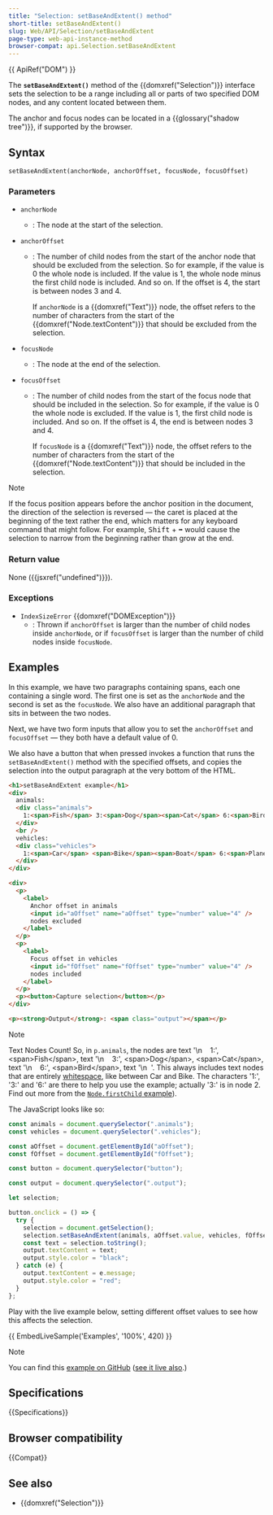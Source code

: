 ```yaml
---
title: "Selection: setBaseAndExtent() method"
short-title: setBaseAndExtent()
slug: Web/API/Selection/setBaseAndExtent
page-type: web-api-instance-method
browser-compat: api.Selection.setBaseAndExtent
---
```


{{ ApiRef("DOM") }}

The **`setBaseAndExtent()`** method of the {{domxref("Selection")}} interface sets the selection to be a range including all or parts of two specified DOM nodes, and any content located between them.

The anchor and focus nodes can be located in a {{glossary("shadow tree")}}, if supported by the browser.

## Syntax

```js-nolint
setBaseAndExtent(anchorNode, anchorOffset, focusNode, focusOffset)
```

### Parameters

- `anchorNode`
  - : The node at the start of the selection.
- `anchorOffset`

  - : The number of child nodes from the start of the anchor node that should be excluded from the selection.
    So for example, if the value is 0 the whole node is included.
    If the value is 1, the whole node minus the first child node is included.
    And so on.
    If the offset is 4, the start is between nodes 3 and 4.

    If `anchorNode` is a {{domxref("Text")}} node, the offset refers to the number of characters from the start of the {{domxref("Node.textContent")}} that should be excluded from the selection.

- `focusNode`
  - : The node at the end of the selection.
- `focusOffset`

  - : The number of child nodes from the start of the focus node that should be included in the selection.
    So for example, if the value is 0 the whole node is excluded.
    If the value is 1, the first child node is included.
    And so on.
    If the offset is 4, the end is between nodes 3 and 4.

    If `focusNode` is a {{domxref("Text")}} node, the offset refers to the number of characters from the start of the {{domxref("Node.textContent")}} that should be included in the selection.

> [!NOTE]
> If the focus position appears before the anchor position in the document, the direction of the selection is reversed — the caret is placed at the beginning of the text rather the end, which matters for any keyboard command that might follow.
> For example, <kbd>Shift</kbd> + <kbd>➡︎</kbd> would cause the selection to narrow from the beginning rather than grow at the end.

### Return value

None ({{jsxref("undefined")}}).

### Exceptions

- `IndexSizeError` {{domxref("DOMException")}}
  - : Thrown if `anchorOffset` is larger than the number of child nodes inside `anchorNode`, or if `focusOffset` is larger than the number of child nodes inside `focusNode`.

## Examples

In this example, we have two paragraphs containing spans, each one containing a single word.
The first one is set as the `anchorNode` and the second is set as the `focusNode`.
We also have an additional paragraph that sits in between the two nodes.

Next, we have two form inputs that allow you to set the `anchorOffset` and `focusOffset` — they both have a default value of 0.

We also have a button that when pressed invokes a function that runs the `setBaseAndExtent()` method with the specified offsets, and copies the selection into the output paragraph at the very bottom of the HTML.

```html
<h1>setBaseAndExtent example</h1>
<div>
  animals:
  <div class="animals">
    1:<span>Fish</span> 3:<span>Dog</span><span>Cat</span> 6:<span>Bird</span>
  </div>
  <br />
  vehicles:
  <div class="vehicles">
    1:<span>Car</span> <span>Bike</span><span>Boat</span> 6:<span>Plane</span>
  </div>
</div>

<div>
  <p>
    <label>
      Anchor offset in animals
      <input id="aOffset" name="aOffset" type="number" value="4" />
      nodes excluded
    </label>
  </p>
  <p>
    <label>
      Focus offset in vehicles
      <input id="fOffset" name="fOffset" type="number" value="4" />
      nodes included
    </label>
  </p>
  <p><button>Capture selection</button></p>
</div>

<p><strong>Output</strong>: <span class="output"></span></p>
```

> [!NOTE]
> Text Nodes Count! So, in `p.animals`, the nodes are text&nbsp;'\n&nbsp;&nbsp;&nbsp;&nbsp;1:', &lt;span>Fish&lt;/span>, text&nbsp;'\n&nbsp;&nbsp;&nbsp;&nbsp;3:', &lt;span>Dog&lt;/span>, &lt;span>Cat&lt;/span>, text&nbsp;'\n&nbsp;&nbsp;&nbsp;&nbsp;6:', &lt;span>Bird&lt;/span>, text&nbsp;'\n&nbsp;&nbsp;'. This always includes text nodes that are entirely [whitespace](/en-US/docs/Web/API/Document_Object_Model/Whitespace), like between Car and Bike. The characters '1:', '3:' and '6:' are there to help you use the example; actually '3:' is in node 2. Find out more from the [`Node.firstChild` example](/en-US/docs/Web/API/Node/firstChild#example)).

The JavaScript looks like so:

```js
const animals = document.querySelector(".animals");
const vehicles = document.querySelector(".vehicles");

const aOffset = document.getElementById("aOffset");
const fOffset = document.getElementById("fOffset");

const button = document.querySelector("button");

const output = document.querySelector(".output");

let selection;

button.onclick = () => {
  try {
    selection = document.getSelection();
    selection.setBaseAndExtent(animals, aOffset.value, vehicles, fOffset.value);
    const text = selection.toString();
    output.textContent = text;
    output.style.color = "black";
  } catch (e) {
    output.textContent = e.message;
    output.style.color = "red";
  }
};
```

Play with the live example below, setting different offset values to see how this affects the selection.

{{ EmbedLiveSample('Examples', '100%', 420) }}

> [!NOTE]
> You can find this [example on GitHub](https://github.com/chrisdavidmills/selection-api-examples/blob/master/setBaseAndExtent.html) ([see it live also](https://chrisdavidmills.github.io/selection-api-examples/setBaseAndExtent.html).)

## Specifications

{{Specifications}}

## Browser compatibility

{{Compat}}

## See also

- {{domxref("Selection")}}
